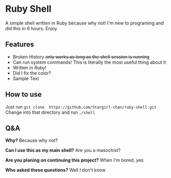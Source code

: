 # Ruby Shell

A simple shell written in Ruby because why not!
I'm new to programing and did this in 6 hours. Enjoy

## Features

 - Broken History ~~only works as long as the shell session is running~~
 - Can run system commands! This is literally the most useful thing about it
 - Written in Ruby!
 - Did I fix the color?
 - Sample Text

## How to use

Just run
 `git clone  https://github.com/Stargirl-chan/ruby-shell.git`
 Change into that directory and run `./shell`

## Q&A

**Why?**
Because why not?

**Can I use this as my main shell?**
Are you a masochist?

**Are you planing on continuing this project?**
When I'm bored, yes

**Who asked these questions?**
Well I don't know


